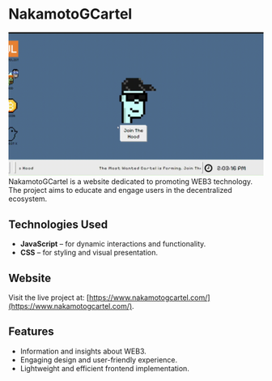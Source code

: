 # NakamotoGCartel
![presentation](image/presentation.gif)
NakamotoGCartel is a website dedicated to promoting WEB3 technology. The project aims to educate and engage users in the decentralized ecosystem. 

## Technologies Used
- **JavaScript** – for dynamic interactions and functionality.
- **CSS** – for styling and visual presentation.

## Website
Visit the live project at: [https://www.nakamotogcartel.com/](https://www.nakamotogcartel.com/).

## Features
- Information and insights about WEB3.
- Engaging design and user-friendly experience.
- Lightweight and efficient frontend implementation.


